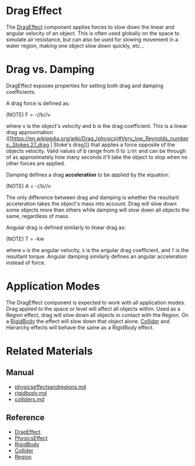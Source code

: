 # Drag Effect
The [DragEffect](https://plasmaengine.github.io/PlasmaDocs/Plasma1/C++/code_reference/class_reference/drageffect.md) component applies forces to slow down the linear and angular velocity of an object. This is often used globally on the space to simulate air resistance, but can also be used for slowing movement in a water region, making one object slow down quickly, etc...

# Drag vs. Damping
DragEffect exposes properties for setting both drag and damping coefficients.

A drag force is defined as:

(NOTE) F = -//b//v

where v is the object's velocity and *b* is the drag coefficient. This is a linear drag approximation ([[https://en.wikipedia.org/wiki/Drag_(physics)#Very_low_Reynolds_numbers:_Stokes.27_drag | Stoke's drag]]) that applies a force opposite of the objects velocity. Valid values of b range from 0 to `1/dt` and can be through of as approximately how many seconds it'll take the object to stop when no other forces are applied.

Damping defines a drag __acceleration__ to be applied by the equation:

(NOTE) A = -//b//v

The only difference between drag and damping is whether the resultant acceleration takes the object's mass into account. Drag will slow down some objects more than others while damping will slow down all objects the same, regardless of mass.

Angular drag is defined similarly to linear drag as:

(NOTE) T = -kw

where `w` is the angular velocity, `k` is the angular drag coefficient, and `T` is the resultant torque. Angular damping similarly defines an angular acceleration instead of force.

# Application Modes
The DragEffect component is expected to work with all application modes. Drag applied to the space or level will affect all objects within. Used as a Region effect, drag will slow down all objects in contact with the Region. On a [RigidBody](https://plasmaengine.github.io/PlasmaDocs/Plasma1/Editor/physics/physicseffectsandregions/rigidbody.md) the effect will slow down that object alone. [Collider](https://plasmaengine.github.io/PlasmaDocs/Plasma1/Editor/physics/physicseffectsandregions/colliders.md) and Hierarchy effects will behave the same as a RigidBody effect.

# Related Materials
## Manual
- [physicseffectsandregions.md](https://plasmaengine.github.io/PlasmaDocs/Plasma1/Editor/physics/physicseffectsandregions.md)
- [rigidbody.md](https://plasmaengine.github.io/PlasmaDocs/Plasma1/Editor/physics/physicseffectsandregions/rigidbody.md)
- [colliders.md](https://plasmaengine.github.io/PlasmaDocs/Plasma1/Editor/physics/physicseffectsandregions/colliders.md)

## Reference
- [DragEffect](https://plasmaengine.github.io/PlasmaDocs/Plasma1/C++/code_reference/class_reference/drageffect.md)
- [PhysicsEffect](https://plasmaengine.github.io/PlasmaDocs/Plasma1/C++/code_reference/class_reference/physicseffect.md)
- [RigidBody](https://plasmaengine.github.io/PlasmaDocs/Plasma1/C++/code_reference/class_reference/rigidbody.md)
- [Collider](https://plasmaengine.github.io/PlasmaDocs/Plasma1/C++/code_reference/class_reference/collider.md)
- [Region](https://plasmaengine.github.io/PlasmaDocs/Plasma1/C++/code_reference/class_reference/region.md) 

 